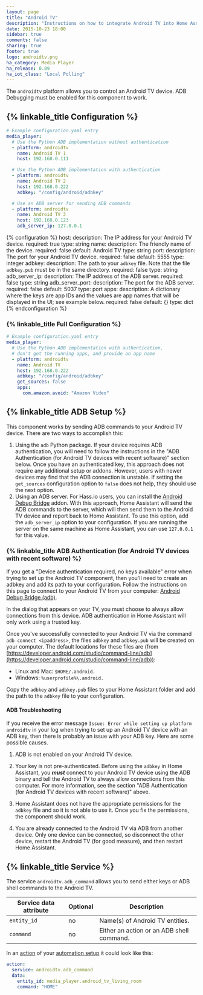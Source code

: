 ```yaml
---
layout: page
title: "Android TV"
description: "Instructions on how to integrate Android TV into Home Assistant."
date: 2015-10-23 18:00
sidebar: true
comments: false
sharing: true
footer: true
logo: androidtv.png
ha_category: Media Player
ha_release: 0.89
ha_iot_class: "Local Polling"
---
```



The `androidtv` platform allows you to control an Android TV device.  ADB Debugging must be enabled for this component to work.  


## {% linkable_title Configuration %}

```yaml
# Example configuration.yaml entry
media_player:
  # Use the Python ADB implementation without authentication
  - platform: androidtv
    name: Android TV 1
    host: 192.168.0.111

  # Use the Python ADB implementation with authentication
  - platform: androidtv
    name: Android TV 2
    host: 192.168.0.222
    adbkey: "/config/android/adbkey"

  # Use an ADB server for sending ADB commands
  - platform: androidtv
    name: Android TV 3
    host: 192.168.0.123
    adb_server_ip: 127.0.0.1
```

{% configuration %}
host:
  description: The IP address for your Android TV device.
  required: true
  type: string
name:
  description: The friendly name of the device.
  required: false
  default: Android TV
  type: string
port:
  description: The port for your Android TV device.
  required: false
  default: 5555
  type: integer
adbkey:
  description: The path to your `adbkey` file.  Note that the file `adbkey.pub` must be in the same directory.
  required: false
  type: string
adb_server_ip:
  description: The IP address of the ADB server.
  required: false
  type: string
adb_server_port:
  description: The port for the ADB server.
  required: false
  default: 5037
  type: port
apps:
  description: A dictionary where the keys are app IDs and the values are app names that will be displayed in the UI; see example below.
  required: false
  default: {}
  type: dict
{% endconfiguration %}


### {% linkable_title Full Configuration %}

```yaml
# Example configuration.yaml entry
media_player:
  # Use the Python ADB implementation with authentication,
  # don't get the running apps, and provide an app name
  - platform: androidtv
    name: Android TV
    host: 192.168.0.222
    adbkey: "/config/android/adbkey"
    get_sources: false
    apps:
      com.amazon.avoid: "Amazon Video"
```


## {% linkable_title ADB Setup %}

This component works by sending ADB commands to your Android TV device.  There are two ways to accomplish this:

1. Using the `adb` Python package.  If your device requires ADB authentication, you will need to follow the instructions in the "ADB Authentication (for Android TV devices with recent software)" section below.  Once you have an authenticated key, this approach does not require any additional setup or addons.  However, users with newer devices may find that the ADB connection is unstable.  If setting the `get_sources` configuration option to `false` does not help, they should use the next option.  
2. Using an ADB server.  For Hass.io users, you can install the [Android Debug Bridge](https://github.com/hassio-addons/addon-adb/blob/v0.1.0/README.md) addon.  With this approach, Home Assistant will send the ADB commands to the server, which will then send them to the Android TV device and report back to Home Assistant.  To use this option, add the `adb_server_ip` option to your configuration.  If you are running the server on the same machine as Home Assistant, you can use `127.0.0.1` for this value.


### {% linkable_title ADB Authentication (for Android TV devices with recent software) %}

If you get a "Device authentication required, no keys available" error when trying to set up the Android TV component, then you'll need to create an adbkey and add its path to your configuration.  Follow the instructions on this page to connect to your Android TV from your computer: [Android Debug Bridge (adb)](https://developer.android.com/studio/command-line/adb).  

<p class='note warning'>
  In the dialog that appears on your TV, you must choose to always allow connections from this device.  ADB authentication in Home Assistant will only work using a trusted key.
</p>

Once you've successfully connected to your Android TV via the command `adb connect <ipaddress>`, the files `adbkey` and `adbkey.pub` will be created on your computer.  The default locations for these files are (from [https://developer.android.com/studio/command-line/adb](https://developer.android.com/studio/command-line/adb)):

* Linux and Mac: `$HOME/.android.`
* Windows: `%userprofile%\.android.`

Copy the `adbkey` and `adbkey.pub` files to your Home Assistant folder and add the path to the `adbkey` file to your configuration.  


#### ADB Troubleshooting

If you receive the error message `Issue: Error while setting up platform androidtv` in your log when trying to set up an Android TV device with an ADB key, then there is probably an issue with your ADB key.  Here are some possible causes.

1. ADB is not enabled on your Android TV device.  

2. Your key is not pre-authenticated.  Before using the `adbkey` in Home Assistant, you _**must**_ connect to your Android TV device using the ADB binary and tell the Android TV to always allow connections from this computer.  For more information, see the section "ADB Authentication (for Android TV devices with recent software)" above.

3. Home Assistant does not have the appropriate permissions for the `adbkey` file and so it is not able to use it.  Once you fix the permissions, the component should work.

4. You are already connected to the Android TV via ADB from another device.  Only one device can be connected, so disconnect the other device, restart the Android TV (for good measure), and then restart Home Assistant.  


## {% linkable_title Service %}

The service `androidtv.adb_command` allows you to send either keys or ADB shell commands to the Android TV.

| Service data attribute | Optional | Description |
| ---------------------- | -------- | ----------- |
| `entity_id`            |       no | Name(s) of Android TV entities.
| `command`              |       no | Either an action or an ADB shell command.

In an [action](/getting-started/automation-action/) of your [automation setup](/getting-started/automation/) it could look like this:

```yaml
action:
  service: androidtv.adb_command
  data:
    entity_id: media_player.android_tv_living_room
    command: "HOME"
```
